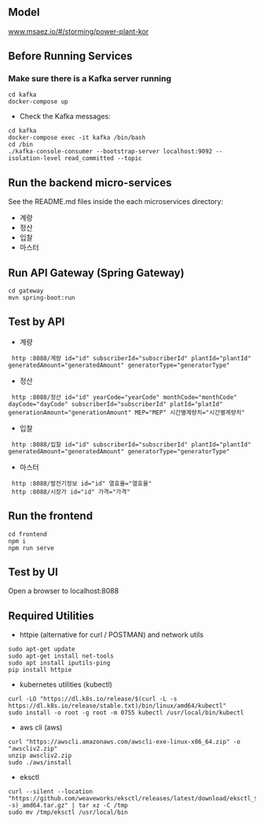 # 

## Model
www.msaez.io/#/storming/power-plant-kor

## Before Running Services
### Make sure there is a Kafka server running
```
cd kafka
docker-compose up
```
- Check the Kafka messages:
```
cd kafka
docker-compose exec -it kafka /bin/bash
cd /bin
./kafka-console-consumer --bootstrap-server localhost:9092 --isolation-level read_committed --topic
```

## Run the backend micro-services
See the README.md files inside the each microservices directory:

- 계량
- 정산
- 입찰
- 마스터


## Run API Gateway (Spring Gateway)
```
cd gateway
mvn spring-boot:run
```

## Test by API
- 계량
```
 http :8088/계량 id="id" subscriberId="subscriberId" plantId="plantId" generatedAmount="generatedAmount" generatorType="generatorType" 
```
- 정산
```
 http :8088/정산 id="id" yearCode="yearCode" monthCode="monthCode" dayCode="dayCode" subscriberId="subscriberId" platId="platId" generationAmount="generationAmount" MEP="MEP" 시간별계량치="시간별계량치" 
```
- 입찰
```
 http :8088/입찰 id="id" subscriberId="subscriberId" plantId="plantId" generatedAmount="generatedAmount" generatorType="generatorType" 
```
- 마스터
```
 http :8088/발전기정보 id="id" 열효율="열효율" 
 http :8088/시장가 id="id" 가격="가격" 
```


## Run the frontend
```
cd frontend
npm i
npm run serve
```

## Test by UI
Open a browser to localhost:8088

## Required Utilities

- httpie (alternative for curl / POSTMAN) and network utils
```
sudo apt-get update
sudo apt-get install net-tools
sudo apt install iputils-ping
pip install httpie
```

- kubernetes utilities (kubectl)
```
curl -LO "https://dl.k8s.io/release/$(curl -L -s https://dl.k8s.io/release/stable.txt)/bin/linux/amd64/kubectl"
sudo install -o root -g root -m 0755 kubectl /usr/local/bin/kubectl
```

- aws cli (aws)
```
curl "https://awscli.amazonaws.com/awscli-exe-linux-x86_64.zip" -o "awscliv2.zip"
unzip awscliv2.zip
sudo ./aws/install
```

- eksctl 
```
curl --silent --location "https://github.com/weaveworks/eksctl/releases/latest/download/eksctl_$(uname -s)_amd64.tar.gz" | tar xz -C /tmp
sudo mv /tmp/eksctl /usr/local/bin
```

